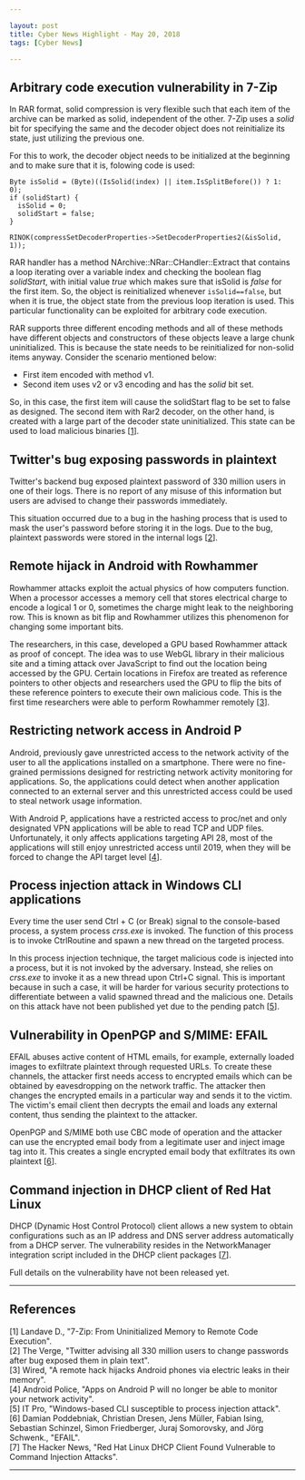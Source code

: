 ```yaml
---

layout: post
title: Cyber News Highlight - May 20, 2018
tags: [Cyber News]

---
```


## Arbitrary code execution vulnerability in 7-Zip
In RAR format, solid compression is very flexible such that each item of the archive can be marked as solid, independent of the other. 7-Zip uses a *solid* bit for specifying the same and the decoder object does not reinitialize its state, just utilizing the previous one.

For this to work, the decoder object needs to be initialized at the beginning and to make sure that it is, folowing code is used:

```
Byte isSolid = (Byte)((IsSolid(index) || item.IsSplitBefore()) ? 1: 0);
if (solidStart) {
  isSolid = 0;
  solidStart = false;
}

RINOK(compressSetDecoderProperties->SetDecoderProperties2(&isSolid, 1));
```

RAR handler has a method NArchive::NRar::CHandler::Extract that contains a loop iterating over a variable index and checking the boolean flag *solidStart*, with initial value *true* which makes sure that isSolid is *false* for the first item. So, the object is reinitialized whenever ```isSolid==false```, but when it is true, the object state from the previous loop iteration is used. This particular functionality can be exploited for arbitrary code execution.

RAR supports three different encoding methods and all of these methods have different objects and constructors of these objects leave a large chunk uninitialized. This is because the state needs to be reinitialized for non-solid items anyway. Consider the scenario mentioned below:
* First item encoded with method v1.
* Second item uses v2 or v3 encoding and has the *solid* bit set.

So, in this case, the first item will cause the solidStart flag to be set to false as designed. The second item with Rar2 decoder, on the other hand, is created with a large part of the decoder state uninitialized. This state can be used to load malicious binaries \[[1]\].

## Twitter's bug exposing passwords in plaintext
Twitter's backend bug exposed plaintext password of 330 million users in one of their logs. There is no report of any misuse of this information but users are advised to change their passwords immediately.

This situation occurred due to a bug in the hashing process that is used to mask the user's password before storing it in the logs. Due to the bug, plaintext passwords were stored in the internal logs \[[2]\].

## Remote hijack in Android with Rowhammer
Rowhammer attacks exploit the actual physics of how computers function. When a processor accesses a memory cell that stores electrical charge to encode a logical 1 or 0, sometimes the charge might leak to the neighboring row. This is known as bit flip and Rowhammer utilizes this phenomenon for changing some important bits.

The researchers, in this case, developed a GPU based Rowhammer attack as proof of concept. The idea was to use WebGL library in their malicious site and a timing attack over JavaScript to find out the location being accessed by the GPU. Certain locations in Firefox are treated as reference pointers to other objects and researchers used the GPU to flip the bits of these reference pointers to execute their own malicious code. This is the first time researchers were able to perform Rowhammer remotely \[[3]\].

## Restricting network access in Android P
Android, previously gave unrestricted access to the network activity of the user to all the applications installed on a smartphone. There were no fine-grained permissions designed for restricting network activity monitoring for applications. So, the applications could detect when another application connected to an external server and this unrestricted access could be used to steal network usage information.

With Android P, applications have a restricted access to proc/net and only designated VPN applications will be able to read TCP and UDP files. Unfortunately, it only affects applications targeting API 28, most of the applications will still enjoy unrestricted access until 2019, when they will be forced to change the API target level \[[4]\].

## Process injection attack in Windows CLI applications
Every time the user send Ctrl + C (or Break) signal to the console-based process, a system process *crss.exe* is invoked. The function of this process is to invoke CtrlRoutine and spawn a new thread on the targeted process.

In this process injection technique, the target malicious code is injected into a process, but it is not invoked by the adversary. Instead,  she relies on *crss.exe* to invoke it as a new thread upon Ctrl+C signal. This is important because in such a case, it will be harder for various security protections to differentiate between a valid spawned thread and the malicious one. Details on this attack have not been published yet due to the pending patch \[[5]\].

## Vulnerability in OpenPGP and S/MIME: EFAIL
EFAIL abuses active content of HTML emails, for example, externally loaded images to exfiltrate plaintext through requested URLs. To create these channels, the attacker first needs access to encrypted emails which can be obtained by eavesdropping on the network traffic. The attacker then changes the encrypted emails in a particular way and sends it to the victim. The victim's email client then decrypts the email and loads any external content, thus sending the plaintext to the attacker.

OpenPGP and S/MIME both use CBC mode of operation and the attacker can use the encrypted email body from a legitimate user and inject image tag into it. This creates a single encrypted email body that exfiltrates its own plaintext \[[6]\].

## Command injection in DHCP client of Red Hat Linux
DHCP (Dynamic Host Control Protocol) client allows a new system to obtain configurations such as an IP address and DNS server address automatically from a DHCP server. The vulnerability resides in the NetworkManager integration script included in the DHCP client packages \[[7]\].

Full details on the vulnerability have not been released yet.

---

## References
\[1\] Landave D., "7-Zip: From Uninitialized Memory to Remote Code Execution".<br />
\[2\] The Verge, "Twitter advising all 330 million users to change passwords after bug exposed them in plain text".<br />
\[3\] Wired, "A remote hack hijacks Android phones via electric leaks in their memory".<br />
\[4\] Android Police, "Apps on Android P will no longer be able to monitor your network activity".<br />
\[5\] IT Pro, "Windows-based CLI susceptible to process injection attack".<br />
\[6\] Damian Poddebniak, Christian Dresen, Jens Müller, Fabian Ising, Sebastian Schinzel, Simon Friedberger, Juraj Somorovsky, and Jörg Schwenk., "EFAIL".<br />
\[7\] The Hacker News, "Red Hat Linux DHCP Client Found Vulnerable to Command Injection Attacks".<br />


[1]: https://landave.io/2018/05/7-zip-from-uninitialized-memory-to-remote-code-execution/ "7-Zip: From Uninitialized Memory to Remote Code Execution"
[2]: https://www.theverge.com/2018/5/3/17316684/twitter-password-bug-security-flaw-exposed-change-now "Twitter advising all 330 million users to change passwords"
[3]: https://www.wired.com/story/rowhammer-remote-android-attack/ "A remote hack hijacks Android phones via electric leaks in their memory"
[4]: https://www.androidpolice.com/2018/05/07/apps-android-p-will-no-longer-able-monitor-network-activity/ "Apps on Android P will no longer be able to monitor your network activity"
[5]: http://www.itpro.co.uk/security/31080/windows-based-cli-susceptible-to-process-injection-attack "Windows-based CLI susceptible to process injection attack"
[6]: https://efail.de/ "EFAIL"
[7]: https://thehackernews.com/2018/05/linux-dhcp-hacking.html "Red Hat Linux DHCP Client Found Vulnerable to Command Injection Attacks"

---
